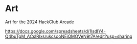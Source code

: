 # Art
Art for the 2024 HackClub Arcade

https://docs.google.com/spreadsheets/d/1IsdIY4-Q4buTgM_ACslRIxsrukcsooNEiQMOVeN9t7A/edit?usp=sharing

